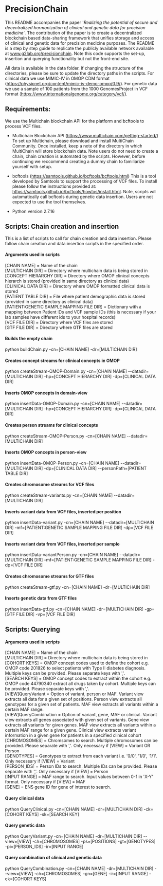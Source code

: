 # PrecisionChain
This README accompanies the paper '_Realizing the potential of secure and decentralized harmonization of clinical and genetic data for precision medicine'_. The contribution of the paper is to create a decentralized blockchain based data-sharing framework that unifies storage and access of clinical and genetic data for precision medicine purposes. The README is a step by step guide to replicate the publicly available network available at  www.g2lab.org/precisionchain. Note this code supports the set-up, insertion and querying functionality but not the front-end site.

All data is available in the data folder. If changing the structure of the directories, please be sure to update the directory paths in the scripts. For clinical data we use MIMIC-IV in OMOP CDM format (https://physionet.org/content/mimic-iv-demo-omop/0.9/). For genetic data we use a sample of 100 patients from the 1000 GenomesProject in VCF format (https://www.internationalgenome.org/category/vcf/). 


## Requirements:
We use the Multichain blockchain API for the platform and bcftools to process VCF files.
- Multichain Blockchain API (https://www.multichain.com/getting-started/)
To set up Multichain, please download and install MultiChain Community. Once installed, keep a note of the directory in which MultiChain will store blockchain data. Note users do not need to create a chain, chain creation is automated by the scripts. However, before continuing we reccommend creating a dummy chain to familiarize yourself with setup.

- bcftools (https://samtools.github.io/bcftools/bcftools.html)
This is a tool developed by Samtools to support the processing of VCF files. To install please follow the instructions provided at: https://samtools.github.io/bcftools/howtos/install.html. Note, scripts will automatically call bcftools during genetic data insertion. Users are not expected to use the tool themselves.
- Python version 2.7.16

## Scripts: Chain creation and insertion
This is a list of scripts to call for chain creation and data insertion. Please follow chain creation and data insertion scripts in the specified order.

#### Arguments used in scripts

[CHAIN NAME] = Name of the chain <br/>
[MULTICHAIN DIR] = Directory where multichain data is being stored in <br/>
[CONCEPT HIERARCHY DIR] = Directory where OMOP clinical concepts hierarch is stored (provided in same directory as clinical data) <br/>
[CLINICAL DATA DIR] = Directory where OMOP formatted clinical data is stored <br/>
[PATIENT TABLE DIR] = File where patient demographic data is stored (provided in same directory as clinical data) <br/>
[PATIENT:GENETIC SAMPLE MAPPING FILE DIR] =  Dictionary with a mapping between Patient IDs and VCF sample IDs (this is necessary if your lab samples have different ids to your hospital records) <br/>
[VCF FILE DIR] = Directory where VCF files are stored <br/>
[GTF FILE DIR] = Directory where GTF files are stored <br/>


#### Builds the empty chain
python buildChain.py -cn=[CHAIN NAME] -dr=[MULTICHAIN DIR]

#### Creates concept streams for clinical concepts in OMOP
python createStream-OMOP-Domain.py -cn=[CHAIN NAME] --datadir=[MULTICHAIN DIR] -hp=[CONCEPT HIERARCHY DIR] -dp=[CLINICAL DATA DIR]

#### Inserts OMOP concepts in domain-view
python insertData-OMOP-Domain.py -cn=[CHAIN NAME] --datadir=[MULTICHAIN DIR] -hp=[CONCEPT HIERARCHY DIR] -dp=[CLINICAL DATA DIR]

#### Creates person streams for clinical concepts 

python createStream-OMOP-Person.py -cn=[CHAIN NAME] --datadir=[MULTICHAIN DIR]

#### Inserts OMOP concepts in person-view

python insertData-OMOP-Person.py -cn=[CHAIN NAME] --datadir=[MULTICHAIN DIR] -dp=[CLINICAL DATA DIR] --personPath=[PATIENT TABLE DIR]

#### Creates chromosome streams for VCF files

python createStream-variants.py -cn=[CHAIN NAME] --datadir=[MULTICHAIN DIR]

#### Inserts variant data from VCF files, inserted per position

python insertData-variant.py -cn=[CHAIN NAME] --datadir=[MULTICHAIN DIR] -mf=[PATIENT:GENETIC SAMPLE MAPPING FILE DIR] -dp=[VCF FILE DIR]

#### Inserts variant data from VCF files, inserted per sample

python insertData-variantPerson.py -cn=[CHAIN NAME] --datadir=[MULTICHAIN DIR] -mf=[PATIENT:GENETIC SAMPLE MAPPING FILE DIR] -dp=[VCF FILE DIR]

#### Creates chromosome streams for GTF files

python createStream-gtf.py -cn=[CHAIN NAME] -dr=[MULTICHAIN DIR]

#### Inserts genetic data from GTF files

python insertData-gtf.py -cn=[CHAIN NAME] -dr=[MULTICHAIN DIR] -gp=[GTF FILE DIR] -vp=[VCF FILE DIR]

## Scripts: Querying

#### Arguments used in scripts
[CHAIN NAME] = Name of the chain <br/>
[MULTICHAIN DIR] = Directory where multichain data is being stored in <br/>
[COHORT KEYS] = OMOP concept codes used to define the cohort e.g. OMOP code 201826 to select patients with Type II diabetes diagnosis. Multiple keys can be provided. Please separate keys with ','. <br/>
[SEARCH KEYS] = OMOP concept codes to extract within the cohort e.g. OMOP code 44790340 extract all drugs taken by cohort. Multiple keys can be provided. Please separate keys with ','. <br/>
[VIEW]QueryVariant = Option of variant, person or MAF. Variant view extracts all data for a given set of positions. Person view extracts all genotypes for a given set of patients. MAF view extracts all variants within a certain MAF range. <br/>
[VIEW]QueryCombination = Option of variant, gene, MAF or clinical. Variant view extracts all genes associated with given set of variants. Gene view extracts all variants for given genes. MAF view extracts all variants within a certain MAF range for a given gene. Clinical view extracts variant information in a given gene for patients in a specified clinical cohort <br/>
[CHROMOSOMES] = Chromsomes to search. Multiple chromosomes can be provided. Please separate with ','. Only necessary if [VIEW] = Variant OR Person <br/>
[GENOTYPES] = Genotypes to extract from each variant i.e. '0/0', '1/0', '1/1'. Only necessary if [VIEW] = Variant <br/>
[PERSON_IDS] = Person IDs to search. Multiple IDs can be provided. Please separate with ','. Only necessary if [VIEW] = Person <br/>
[INPUT RANGE] = MAF range to search. Input values between 0-1 in 'X-Y' format. Only necessary if [VIEW] = MAF <br/>
[GENE] = ENS gene ID for gene of interest to search. <br/>


#### Query clinical data
python QueryClinical.py -cn=[CHAIN NAME] -dr=[MULTICHAIN DIR] -ck=[COHORT KEYS] -sk=[SEARCH KEY]

#### Query genetic data
python QueryVariant.py -cn=[CHAIN NAME] -dr=[MULTICHAIN DIR] --view=[VIEW] -ch=[CHROMOSOMES] -ps=[POSITIONS]  -gt=[GENOTYPES] -pi=[PERSON_IDS] -ir=[INPUT RANGE]

#### Query combination of clinical and genetic data
python QueryCombination.py -cn=[CHAIN NAME] -dr=[MULTICHAIN DIR] --view=[VIEW] -ch=[CHROMOSOMES] -gn=[GENE]  -ir=[INPUT RANGE] -ck=[COHORT KEYS]





